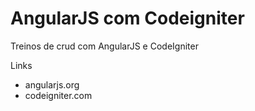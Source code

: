 AngularJS com Codeigniter
==========================

Treinos de crud com AngularJS e CodeIgniter 


Links
 - angularjs.org
 - codeigniter.com
